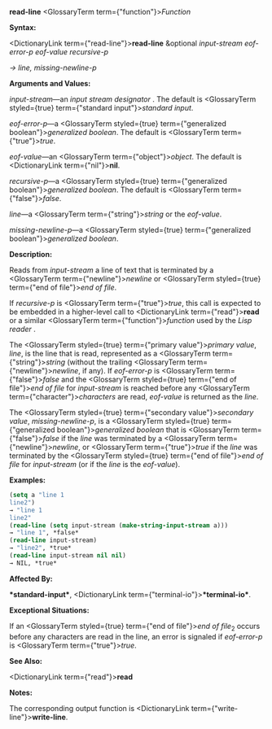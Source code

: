 **read-line** <GlossaryTerm  term={"function"}><i>Function</i></GlossaryTerm> 



**Syntax:** 



<DictionaryLink  term={"read-line"}><b>read-line</b></DictionaryLink> &amp;optional *input-stream eof-error-p eof-value recursive-p* 



*→ line, missing-newline-p* 



**Arguments and Values:** 



*input-stream*—an *input stream designator* . The default is <GlossaryTerm styled={true} term={"standard input"}><i>standard input</i></GlossaryTerm>. 



*eof-error-p*—a <GlossaryTerm styled={true} term={"generalized boolean"}><i>generalized boolean</i></GlossaryTerm>. The default is <GlossaryTerm  term={"true"}><i>true</i></GlossaryTerm>. 



*eof-value*—an <GlossaryTerm  term={"object"}><i>object</i></GlossaryTerm>. The default is <DictionaryLink  term={"nil"}><b>nil</b></DictionaryLink>. 



*recursive-p*—a <GlossaryTerm styled={true} term={"generalized boolean"}><i>generalized boolean</i></GlossaryTerm>. The default is <GlossaryTerm  term={"false"}><i>false</i></GlossaryTerm>. 



*line*—a <GlossaryTerm  term={"string"}><i>string</i></GlossaryTerm> or the *eof-value*. 



*missing-newline-p*—a <GlossaryTerm styled={true} term={"generalized boolean"}><i>generalized boolean</i></GlossaryTerm>. 



**Description:** 



Reads from *input-stream* a line of text that is terminated by a <GlossaryTerm  term={"newline"}><i>newline</i></GlossaryTerm> or <GlossaryTerm styled={true} term={"end of file"}><i>end of file</i></GlossaryTerm>. 



If *recursive-p* is <GlossaryTerm  term={"true"}><i>true</i></GlossaryTerm>, this call is expected to be embedded in a higher-level call to <DictionaryLink  term={"read"}><b>read</b></DictionaryLink> or a similar <GlossaryTerm  term={"function"}><i>function</i></GlossaryTerm> used by the *Lisp reader* . 



The <GlossaryTerm styled={true} term={"primary value"}><i>primary value</i></GlossaryTerm>, *line*, is the line that is read, represented as a <GlossaryTerm  term={"string"}><i>string</i></GlossaryTerm> (without the trailing <GlossaryTerm  term={"newline"}><i>newline</i></GlossaryTerm>, if any). If *eof-error-p* is <GlossaryTerm  term={"false"}><i>false</i></GlossaryTerm> and the <GlossaryTerm styled={true} term={"end of file"}><i>end of file</i></GlossaryTerm> for *input-stream* is reached before any <GlossaryTerm  term={"character"}><i>characters</i></GlossaryTerm> are read, *eof-value* is returned as the *line*. 



The <GlossaryTerm styled={true} term={"secondary value"}><i>secondary value</i></GlossaryTerm>, *missing-newline-p*, is a <GlossaryTerm styled={true} term={"generalized boolean"}><i>generalized boolean</i></GlossaryTerm> that is <GlossaryTerm  term={"false"}><i>false</i></GlossaryTerm> if the *line* was terminated by a <GlossaryTerm  term={"newline"}><i>newline</i></GlossaryTerm>, or <GlossaryTerm  term={"true"}><i>true</i></GlossaryTerm> if the *line* was terminated by the <GlossaryTerm styled={true} term={"end of file"}><i>end of file</i></GlossaryTerm> for *input-stream* (or if the *line* is the *eof-value*). 



**Examples:**
```lisp
(setq a "line 1 
line2") 
→ "line 1 
line2" 
(read-line (setq input-stream (make-string-input-stream a))) 
→ "line 1", *false* 
(read-line input-stream) 
→ "line2", *true* 
(read-line input-stream nil nil) 
→ NIL, *true* 


```
**Affected By:** 



**\*standard-input\***, <DictionaryLink  term={"terminal-io"}><b>\*terminal-io\*</b></DictionaryLink>. 



**Exceptional Situations:** 



If an <GlossaryTerm styled={true} term={"end of file"}><i>end of file</i></GlossaryTerm><sub>2</sub> occurs before any characters are read in the line, an error is signaled if *eof-error-p* is <GlossaryTerm  term={"true"}><i>true</i></GlossaryTerm>. 



**See Also:** 



<DictionaryLink  term={"read"}><b>read</b></DictionaryLink> 



**Notes:** 



The corresponding output function is <DictionaryLink  term={"write-line"}><b>write-line</b></DictionaryLink>. 



